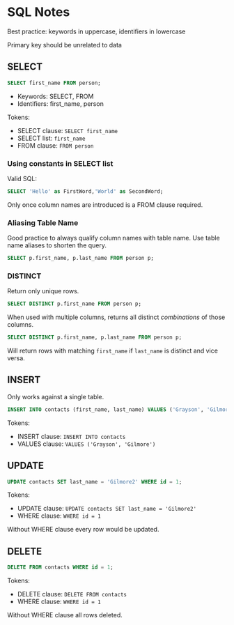 # SQL Notes

Best practice: keywords in uppercase, identifiers in lowercase

Primary key should be unrelated to data

## SELECT

```sql
SELECT first_name FROM person;
```

* Keywords: SELECT, FROM
* Identifiers: first_name, person

Tokens:
* SELECT clause: `SELECT first_name`
* SELECT list: `first_name`
* FROM clause: `FROM person`

### Using constants in SELECT list

Valid SQL:

```sql
SELECT 'Hello' as FirstWord,'World' as SecondWord;
```

Only once column names are introduced is a FROM clause required.

### Aliasing Table Name

Good practice to always qualify  column names with table name. Use table name aliases to shorten the query.

```sql
SELECT p.first_name, p.last_name FROM person p;
```

### DISTINCT

Return only unique rows.
```sql
SELECT DISTINCT p.first_name FROM person p;
```

When used with multiple columns, returns all distinct *combinations* of those columns.
```sql
SELECT DISTINCT p.first_name, p.last_name FROM person p;
```
Will return rows with matching `first_name` if `last_name` is distinct and vice versa.

## INSERT

Only works against a single table.

```sql
INSERT INTO contacts (first_name, last_name) VALUES ('Grayson', 'Gilmore');
```

Tokens:
* INSERT clause: `INSERT INTO contacts`
* VALUES clause: `VALUES ('Grayson', 'Gilmore')`

## UPDATE

```sql
UPDATE contacts SET last_name = 'Gilmore2' WHERE id = 1;
```

Tokens:
* UPDATE clause: `UPDATE contacts SET last_name = 'Gilmore2'`
* WHERE clause: `WHERE id = 1`

Without WHERE clause every row would be updated.

## DELETE

```sql
DELETE FROM contacts WHERE id = 1;
```

Tokens:
* DELETE clause: `DELETE FROM contacts`
* WHERE clause: `WHERE id = 1`

Without WHERE clause all rows deleted.